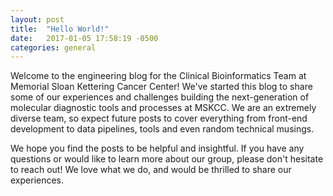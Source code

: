 ```yaml
---
layout: post
title:  "Hello World!"
date:   2017-01-05 17:58:19 -0500
categories: general
---
```




Welcome to the engineering blog for the Clinical Bioinformatics Team at Memorial Sloan Kettering Cancer Center! We've started this blog to share some of our experiences and challenges building the next-generation of molecular diagnostic tools and processes at MSKCC. We are an extremely diverse team, so expect future posts to cover everything from front-end development to data pipelines, tools and even random technical musings.

We hope you find the posts to be helpful and insightful. If you have any questions or would like to learn more about our group, please don't hesitate to reach out! We love what we do, and would be thrilled to share our experiences.

